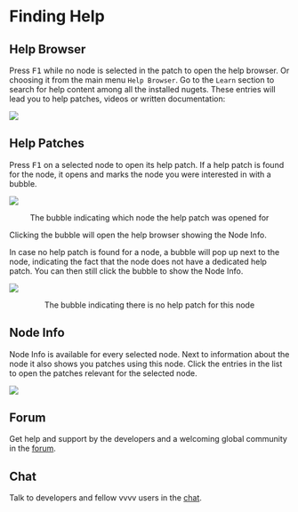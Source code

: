 # Finding Help

## Help Browser
Press <span class="keyseq"><kbd>F1</kbd></span> while no node is selected in the patch to open the help browser. Or choosing it from the main menu `Help Browser`. Go to the `Learn` section to search for help content among all the installed nugets. These entries will lead you to help patches, videos or written documentation:

![](../../images/hde/helpbrowser-learn.png)

## Help Patches
Press <span class="keyseq"><kbd>F1</kbd></span> on a selected node to open its help patch. If a help patch is found for the node, it opens and marks the node you were interested in with a bubble.

![](../../images/hde/helpflags-7a40e.png)
<center>The bubble indicating which node the help patch was opened for</center>

Clicking the bubble will open the help browser showing the Node Info.

In case no help patch is found for a node, a bubble will pop up next to the node, indicating the fact that the node does not have a dedicated help patch. You can then still click the bubble to show the Node Info.

![](../../images/hde/findinghelp-62394.png)
<center>The bubble indicating there is no help patch for this node</center>

## Node Info
Node Info is available for every selected node. Next to information about the node it also shows you patches using this node. Click the entries in the list to open the patches relevant for the selected node.

![](../../images/hde/findinghelp-dd8fd.png)

## Forum
Get help and support by the developers and a welcoming global community in the [forum](http://forum.vvvv.org).

## Chat
Talk to developers and fellow vvvv users in the [chat](https://app.element.io/#/room/#vvvv:matrix.org).